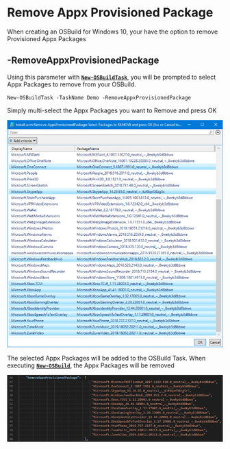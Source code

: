 # Remove Appx Provisioned Package

When creating an OSBuild for Windows 10, your have the option to remove Provisioned Appx Packages

## -RemoveAppxProvisionedPackage

Using this parameter with [**`New-OSBuildTask`**](../../../../../osbuilder/docs/functions/osbuild/new-osbuildtask/), you will be prompted to select Appx Packages to remove from your OSBuild.

```text
New-OSBuildTask -TaskName Demo -RemoveAppxProvisionedPackage
```

Simply multi-select the Appx Packages you want to Remove and press OK

![](../../../../../.gitbook/assets/2018-10-28_1-43-00.png)

The selected Appx Packages will be added to the OSBuild Task.  When executing [**`New-OSBuild`**](../../../../../osbuilder/docs/functions/osbuild/new-osbuild.md), the Appx Packages will be removed

![](../../../../../.gitbook/assets/2018-10-28_1-48-39.png)



